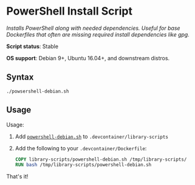# PowerShell Install Script

*Installs PowerShell along with needed dependencies. Useful for base Dockerfiles that often are missing required install dependencies like gpg.*

**Script status**: Stable

**OS support**: Debian 9+, Ubuntu 16.04+, and downstream distros.

## Syntax

```text
./powsershell-debian.sh
```

## Usage

Usage:

1. Add [`powershell-debian.sh`](../powershell-debian.sh) to `.devcontainer/library-scripts`

2. Add the following to your `.devcontainer/Dockerfile`:

    ```Dockerfile
    COPY library-scripts/powershell-debian.sh /tmp/library-scripts/
    RUN bash /tmp/library-scripts/powershell-debian.sh
    ```

That's it!
